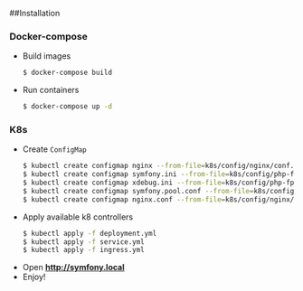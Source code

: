 ##Installation

### Docker-compose
* Build images 
    ```bash
    $ docker-compose build
    ```
* Run containers
    ```bash
    $ docker-compose up -d
    ```

### K8s
* Create `ConfigMap`
    ```bash
    $ kubectl create configmap nginx --from-file=k8s/config/nginx/conf.d
    $ kubectl create configmap symfony.ini --from-file=k8s/config/php-fpm/conf.d/symfony.ini
    $ kubectl create configmap xdebug.ini --from-file=k8s/config/php-fpm/conf.d/xdebug.ini
    $ kubectl create configmap symfony.pool.conf --from-file=k8s/config/php-fpm/php-fpm.d/symfony.pool.conf
    $ kubectl create configmap nginx.conf --from-file=k8s/config/nginx/nginx.conf
    ```
* Apply available k8 controllers
    ```bash
    $ kubectl apply -f deployment.yml
    $ kubectl apply -f service.yml
    $ kubectl apply -f ingress.yml
    ```
* Open  **http://symfony.local**
* Enjoy!
